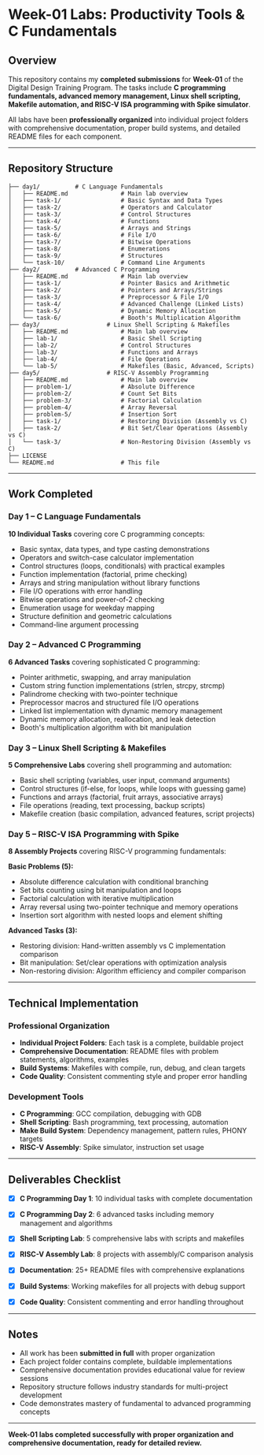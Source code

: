 # Week-01 Labs: Productivity Tools & C Fundamentals

## Overview
This repository contains my **completed submissions** for **Week-01** of the Digital Design Training Program.
The tasks include **C programming fundamentals, advanced memory management, Linux shell scripting, Makefile automation, and RISC-V ISA programming with Spike simulator**.

All labs have been **professionally organized** into individual project folders with comprehensive documentation, proper build systems, and detailed README files for each component.

---

## Repository Structure
```
├── day1/          # C Language Fundamentals
│   ├── README.md               # Main lab overview
│   ├── task-1/                 # Basic Syntax and Data Types
│   ├── task-2/                 # Operators and Calculator
│   ├── task-3/                 # Control Structures
│   ├── task-4/                 # Functions
│   ├── task-5/                 # Arrays and Strings
│   ├── task-6/                 # File I/O
│   ├── task-7/                 # Bitwise Operations
│   ├── task-8/                 # Enumerations
│   ├── task-9/                 # Structures
│   └── task-10/                # Command Line Arguments
├── day2/          # Advanced C Programming
│   ├── README.md               # Main lab overview
│   ├── task-1/                 # Pointer Basics and Arithmetic
│   ├── task-2/                 # Pointers and Arrays/Strings
│   ├── task-3/                 # Preprocessor & File I/O
│   ├── task-4/                 # Advanced Challenge (Linked Lists)
│   ├── task-5/                 # Dynamic Memory Allocation
│   └── task-6/                 # Booth's Multiplication Algorithm
├── day3/                   # Linux Shell Scripting & Makefiles
│   ├── README.md               # Main lab overview
│   ├── lab-1/                  # Basic Shell Scripting
│   ├── lab-2/                  # Control Structures
│   ├── lab-3/                  # Functions and Arrays
│   ├── lab-4/                  # File Operations
│   └── lab-5/                  # Makefiles (Basic, Advanced, Scripts)
├── day5/                   # RISC-V Assembly Programming
│   ├── README.md               # Main lab overview
│   ├── problem-1/              # Absolute Difference
│   ├── problem-2/              # Count Set Bits
│   ├── problem-3/              # Factorial Calculation
│   ├── problem-4/              # Array Reversal
│   ├── problem-5/              # Insertion Sort
│   ├── task-1/                 # Restoring Division (Assembly vs C)
│   ├── task-2/                 # Bit Set/Clear Operations (Assembly vs C)
│   └── task-3/                 # Non-Restoring Division (Assembly vs C)
├── LICENSE
└── README.md                   # This file
```

---

## Work Completed

### **Day 1 – C Language Fundamentals**
**10 Individual Tasks** covering core C programming concepts:
- Basic syntax, data types, and type casting demonstrations
- Operators and switch-case calculator implementation
- Control structures (loops, conditionals) with practical examples
- Function implementation (factorial, prime checking)
- Arrays and string manipulation without library functions
- File I/O operations with error handling
- Bitwise operations and power-of-2 checking
- Enumeration usage for weekday mapping
- Structure definition and geometric calculations
- Command-line argument processing

### **Day 2 – Advanced C Programming**
**6 Advanced Tasks** covering sophisticated C programming:
- Pointer arithmetic, swapping, and array manipulation
- Custom string function implementations (strlen, strcpy, strcmp)
- Palindrome checking with two-pointer technique
- Preprocessor macros and structured file I/O operations
- Linked list implementation with dynamic memory management
- Dynamic memory allocation, reallocation, and leak detection
- Booth's multiplication algorithm with bit manipulation

### **Day 3 – Linux Shell Scripting & Makefiles**
**5 Comprehensive Labs** covering shell programming and automation:
- Basic shell scripting (variables, user input, command arguments)
- Control structures (if-else, for loops, while loops with guessing game)
- Functions and arrays (factorial, fruit arrays, associative arrays)
- File operations (reading, text processing, backup scripts)
- Makefile creation (basic compilation, advanced features, script projects)

### **Day 5 – RISC-V ISA Programming with Spike**
**8 Assembly Projects** covering RISC-V programming fundamentals:

**Basic Problems (5):**
- Absolute difference calculation with conditional branching
- Set bits counting using bit manipulation and loops
- Factorial calculation with iterative multiplication
- Array reversal using two-pointer technique and memory operations
- Insertion sort algorithm with nested loops and element shifting

**Advanced Tasks (3):**
- Restoring division: Hand-written assembly vs C implementation comparison
- Bit manipulation: Set/clear operations with optimization analysis
- Non-restoring division: Algorithm efficiency and compiler comparison

---

## Technical Implementation

### **Professional Organization**
- **Individual Project Folders**: Each task is a complete, buildable project
- **Comprehensive Documentation**: README files with problem statements, algorithms, examples
- **Build Systems**: Makefiles with compile, run, debug, and clean targets
- **Code Quality**: Consistent commenting style and proper error handling

### **Development Tools**
- **C Programming**: GCC compilation, debugging with GDB
- **Shell Scripting**: Bash programming, text processing, automation
- **Make Build System**: Dependency management, pattern rules, PHONY targets
- **RISC-V Assembly**: Spike simulator, instruction set usage

---

## Deliverables Checklist

- [x] **C Programming Day 1**: 10 individual tasks with complete documentation
- [x] **C Programming Day 2**: 6 advanced tasks including memory management and algorithms
- [x] **Shell Scripting Lab**: 5 comprehensive labs with scripts and makefiles
- [x] **RISC-V Assembly Lab**: 8 projects with assembly/C comparison analysis
- [x] **Documentation**: 25+ README files with comprehensive explanations
- [x] **Build Systems**: Working makefiles for all projects with debug support
- [x] **Code Quality**: Consistent commenting and error handling throughout


---

## Notes

- All work has been **submitted in full** with proper organization
- Each project folder contains complete, buildable implementations
- Comprehensive documentation provides educational value for review sessions
- Repository structure follows industry standards for multi-project development
- Code demonstrates mastery of fundamental to advanced programming concepts

---

**Week-01 labs completed successfully with proper organization and comprehensive documentation, ready for detailed review.**
